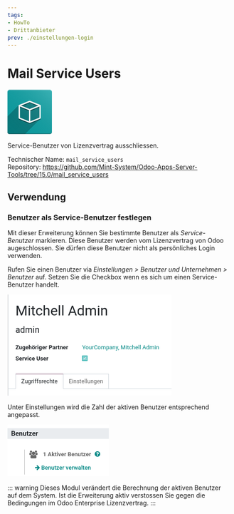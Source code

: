 ```yaml
---
tags:
- HowTo
- Drittanbieter
prev: ./einstellungen-login
---
```

# Mail Service Users
![icon_oms_box](assets/icon_oms_box.png)

Service-Benutzer von Lizenzvertrag ausschliessen.

Technischer Name: `mail_service_users`\
Repository: <https://github.com/Mint-System/Odoo-Apps-Server-Tools/tree/15.0/mail_service_users>

## Verwendung

### Benutzer als Service-Benutzer festlegen

Mit dieser Erweiterung können Sie bestimmte Benutzer als *Service-Benutzer* markieren. Diese Benutzer werden vom Lizenzvertrag von Odoo augeschlossen. Sie dürfen diese Benutzer nicht als persönliches Login verwenden.

Rufen Sie einen Benutzer via *Einstellungen > Benutzer und Unternehmen > Benutzer* auf. Setzen Sie die Checkbox wenn es sich um einen Service-Benutzer handelt.

![](assets/Mail%20Service%20Users.png)

Unter Einstellungen wird die Zahl der aktiven Benutzer entsprechend angepasst.

![](assets/Mail%20Service%20Users%20Einstellungen.png)

::: warning
Dieses Modul verändert die Berechnung der aktiven Benutzer auf dem System. Ist die Erweiterung aktiv verstossen Sie gegen die Bedingungen im Odoo Enterprise Lizenzvertrag. 
:::